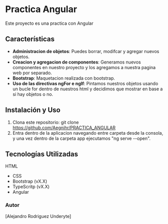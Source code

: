 
# Practica Angular
Este proyecto es una practica con Angular 

## Características
- **Administracion de objetos**: Puedes borrar, modifcar y agregar nuevos objetos.
- **Creacion y agregacion de componentes**: Generamos nuevos componentes en nuestro proyecto y los agregamos a nuestra pagina web por separado.
- **Bootstrap**: Maquetacion realizada con bootstrap.
- **Uso de las directivas ngFor e ngIf**: Pintamos nuestros objetos usando un bucle for dentro de nuestros html y decidimos que mostrar en base a si hay objetos o no.

## Instalación y Uso
1. Clona este repositorio: git clone https://github.com/Aegnihr/PRACTICA_ANGULAR
1. Entra dentro de la aplicacion navegando entre carpeta desde la consola, y una vez dentro de la carpeta app ejecutamos "ng serve --open".
## Tecnologías Utilizadas
HTML
- CSS
- Bootstrap (vX.X)
- TypeScritp (vX.X)
- Angular

### Autor
[Alejandro Rodriguez Underyte]
